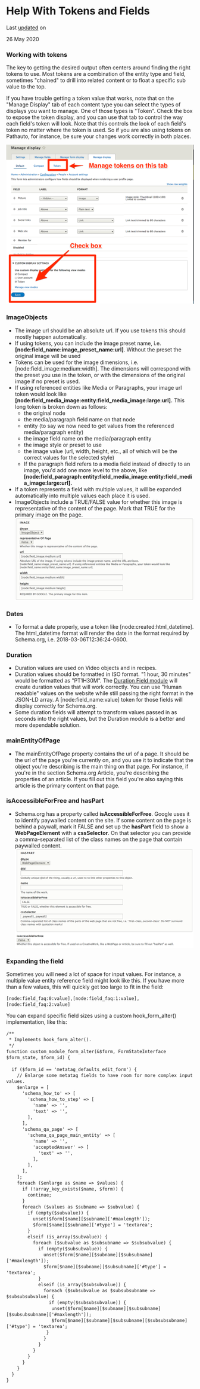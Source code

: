 # Help With Tokens and Fields

Last [updated](/node/2950932/discuss) on

26 May 2020

### [](#s-working-with-tokens "Permalink to this headline")Working with tokens

The key to getting the desired output often centers around finding the right tokens to use. Most tokens are a combination of the entity type and field, sometimes "chained" to drill into related content or to float a specific sub value to the top.

If you have trouble getting a token value that works, note that on the "Manage Display" tab of each content type you can select the types of displays you want to manage. One of those types is "Token". Check the box to expose the token display, and you can use that tab to control the way each field's token will look. Note that this controls the look of each field's token no matter where the token is used. So if you are also using tokens on Pathauto, for instance, be sure your changes work correctly in both places.

![](files/project-images/tokens_2.png)

### [](#s-imageobjects "Permalink to this headline")ImageObjects

*   The image url should be an absolute url. If you use tokens this should mostly happen automatically.
*   If using tokens, you can include the image preset name, i.e. ​​​​​​**\[node:field\_name:image\_preset\_name:url\]**. Without the preset the original image will be used
*   Tokens can be used for the image dimensions, i.e. \[node:field\_image:medium:width\]. The dimensions will correspond with the preset you use in the token, or with the dimensions of the original image if no preset is used.
*   If using referenced entities like Media or Paragraphs, your image url token would look like **\[node:field\_media\_image:entity:field\_media\_image:large:url\].** This long token is broken down as follows:
    *   the original node
    *   the media/paragraph field name on that node
    *   entity (to say we now need to get values from the referenced media/paragraph entity)
    *   the image field name on the media/paragraph entity
    *   the image style or preset to use
    *   the image value (url, width, height, etc., all of which will be the correct values for the selected style)
    *   If the paragraph field refers to a media field instead of directly to an image, you'd add one more level to the above, like **\[node:field\_paragraph:entity:field\_media\_image:entity:field\_media\_image:large:url\].**
*   If a token represents a field with multiple values, it will be expanded automatically into multiple values each place it is used.
*   ImageObjects include a TRUE/FALSE value for whether this image is representative of the content of the page. Mark that TRUE for the primary image on the page.  
    ![](files/project-images/ImageObject.png)

### [](#s-dates "Permalink to this headline")Dates

*   To format a date properly, use a token like \[node:created:html\_datetime\]. The html\_datetime format will render the date in the format required by Schema.org, i.e. 2018-03-06T12:36:24-0600.

### [](#s-duration "Permalink to this headline")Duration

*   Duration values are used on Video objects and in recipes.
*   Duration values should be formatted in ISO format. "1 hour, 30 minutes" would be formatted as "PT1H30M". The [Duration Field module](https://www.drupal.org/project/duration_field) will create duration values that will work correctly. You can use "Human readable" values on the website while still passing the right format in the JSON-LD array. A \[node:field\_name:value\] token for those fields will display correctly for Schema.org.
*   Some duration fields will attempt to transform values passed in as seconds into the right values, but the Duration module is a better and more dependable solution.

### [](#s-mainentityofpage "Permalink to this headline")mainEntityOfPage

*   The mainEntityOfPage property contains the url of a page. It should be the url of the page you're currently on, and you use it to indicate that the object you're describing is the main thing on that page. For instance, if you're in the section Schema.org Article, you're describing the properties of an article. If you fill out this field you're also saying this article is the primary content on that page.

### [](#s-isaccessibleforfree-and-haspart "Permalink to this headline")isAccessibleForFree and hasPart

*   Schema.org has a property called **isAccessibleForFree**. Google uses it to identify paywalled content on the site. If some content on the page is behind a paywall, mark it FALSE and set up the **hasPart** field to show a **WebPageElement** with a **cssSelector**. On that selector you can provide a comma-separated list of the class names on the page that contain paywalled content.   
    ![](files/project-images/isAccessibleForFree.png)

### [](#s-expanding-the-field "Permalink to this headline")Expanding the field

Sometimes you will need a lot of space for input values. For instance, a multiple value entity reference field might look like this. If you have more than a few values, this will quickly get too large to fit in the field:

    [node:field_faq:0:value],[node:field_faq:1:value],[node:field_faq:2:value]

You can expand specific field sizes using a custom hook\_form\_alter() implementation, like this:

    /**
     * Implements hook_form_alter().
     */
    function custom_module_form_alter(&$form, FormStateInterface $form_state, $form_id) {
    
      if ($form_id == 'metatag_defaults_edit_form') {
        // Enlarge some metatag fields to have room for more complex input values.
        $enlarge = [
          'schema_how_to' => [
            'schema_how_to_step' => [
              'name' => '',
              'text' => '',
            ],
          ],
          'schema_qa_page' => [
            'schema_qa_page_main_entity' => [
              'name' => '',
              'acceptedAnswer' => [
                'text' => '',
              ],
            ],
          ],
        ];
        foreach ($enlarge as $name => $values) {
          if (!array_key_exists($name, $form)) {
            continue;
          }
          foreach ($values as $subname => $subvalue) {
            if (empty($subvalue)) {
              unset($form[$name][$subname]['#maxlength']);
              $form[$name][$subname]['#type'] = 'textarea';
            }
            elseif (is_array($subvalue)) {
              foreach ($subvalue as $subsubname => $subsubvalue) {
                if (empty($subsubvalue)) {
                  unset($form[$name][$subname][$subsubname]['#maxlength']);
                  $form[$name][$subname][$subsubname]['#type'] = 'textarea';
                }
                elseif (is_array($subsubvalue)) {
                  foreach ($subsubvalue as $subsubsubname => $subsubsubvalue) {
                    if (empty($subsubsubvalue)) {
                     unset($form[$name][$subname][$subsubname][$subsubsubname]['#maxlength']);
                     $form[$name][$subname][$subsubname][$subsubsubname]['#type'] = 'textarea';
                   }
                  }
                }
              }
            }
          }
        }
      }
    }